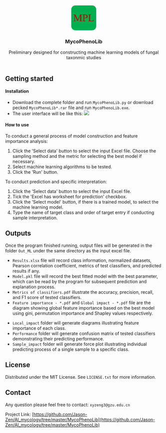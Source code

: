 <!-- PROJECT LOGO -->
<br />
<div align="center">
    <img src="ico.png" alt="Logo" width="80" height="80">
  <h3 align="center">MycoPhenoLib</h3>
  <p align="center">
    Preliminary designed for constructing machine learning models of fungal taxonmic studies
    <br />
    <br />
  </p>
</div>

<!-- GETTING STARTED -->
## Getting started
#### Installation
* Download the complete folder <V1> and run `MycoPhenoLib.py` or download pecked `MycoPhenoLib*.rar` file and run `MycoPhenoLib.exe`.
* The user interface will be like this:
![][GUI.jpg]

#### How to use
To conduct a general process of model construction and feature importance analysis:
1. Click the 'Select data' button to select the input Excel file. Choose the sampling method and the metric for selecting the best model if necessary.
2. Select machine learning algorithms to be tested.
3. Click the 'Run' button.

To conduct prediction and specific interpretation:
1. Click the 'Select data' button to select the input Excel file.
2. Tick the 'Excel has worksheet for prediction' checkbox.
3. Click the 'Select model' button, if there is a trained model, to select the machine learning model.
4. Type the name of target class and order of target entry if conducting sample interpretation.

<!-- Outputs -->
## Outputs
Once the program finished running, output files will be generated in the folder `Out_ML` under the same directory as the input excel file.
- `Results.xlsx` file will record class information, normalized datasets, Pearson correlation coefficient, metrics of test classifiers, and predicted results if any.
- `Model.pkl` file will record the best fitted model with the best parameter, which can be read by the program for subsequent prediction and explanation process.
- `Metrics of classifiers.pdf` illustrate the accuracy, precision, recall, and F1 score of tested classifiers.
- `Feature importance - *.pdf` and `Global impact - *.pdf` file are the diagram showing global feature importance based on the best model using gini, permutation importance and Shapley values respectively.

* `Local_impact` folder will generate diagrams illustrating feature importance of each class.
* `Performance` folder will generate confusion matrix of tested classifiers demonstrating their predicting performance.
* `Sample_impact` folder will generate force plot illustrating individual predicting process of a single sample to a specific class.

<!-- LICENSE -->
## License
Distributed under the MIT License. See `LICENSE.txt` for more information.

<!-- CONTACT -->
## Contact
Any question please feel free to contact: `xyzeng3@gzu.edu.cn`

Project Link: [https://github.com/Jason-Zen/AI_mycology/tree/master/MycoPhenoLib](https://github.com/Jason-Zen/AI_mycology/tree/master/MycoPhenoLib)


<!-- MARKDOWN LINKS & IMAGES -->
[GUI.jpg]:GUI.jpg